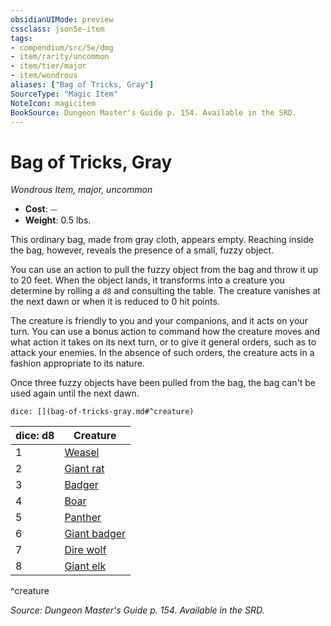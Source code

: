 ```yaml
---
obsidianUIMode: preview
cssclass: json5e-item
tags:
- compendium/src/5e/dmg
- item/rarity/uncommon
- item/tier/major
- item/wondrous
aliases: ["Bag of Tricks, Gray"]
SourceType: "Magic Item"
NoteIcon: magicitem
BookSource: Dungeon Master's Guide p. 154. Available in the SRD.
---
```

# Bag of Tricks, Gray
*Wondrous Item, major, uncommon*  

- **Cost**: ⏤
- **Weight**: 0.5 lbs.

This ordinary bag, made from gray cloth, appears empty. Reaching inside the bag, however, reveals the presence of a small, fuzzy object.

You can use an action to pull the fuzzy object from the bag and throw it up to 20 feet. When the object lands, it transforms into a creature you determine by rolling a `d8` and consulting the table. The creature vanishes at the next dawn or when it is reduced to 0 hit points.

The creature is friendly to you and your companions, and it acts on your turn. You can use a bonus action to command how the creature moves and what action it takes on its next turn, or to give it general orders, such as to attack your enemies. In the absence of such orders, the creature acts in a fashion appropriate to its nature.

Once three fuzzy objects have been pulled from the bag, the bag can't be used again until the next dawn.

`dice: [](bag-of-tricks-gray.md#^creature)`

| dice: d8 | Creature |
|----------|----------|
| 1 | [Weasel](/2-Mechanics/CLI/bestiary/beast/weasel.md) |
| 2 | [Giant rat](/2-Mechanics/CLI/bestiary/beast/giant-rat.md) |
| 3 | [Badger](/2-Mechanics/CLI/bestiary/beast/badger.md) |
| 4 | [Boar](/2-Mechanics/CLI/bestiary/beast/boar.md) |
| 5 | [Panther](/2-Mechanics/CLI/bestiary/beast/panther.md) |
| 6 | [Giant badger](/2-Mechanics/CLI/bestiary/beast/giant-badger.md) |
| 7 | [Dire wolf](/2-Mechanics/CLI/bestiary/beast/dire-wolf.md) |
| 8 | [Giant elk](/2-Mechanics/CLI/bestiary/beast/giant-elk.md) |
^creature

*Source: Dungeon Master's Guide p. 154. Available in the SRD.*